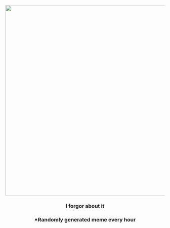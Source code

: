 <p align="center">
        <img src="https://i.redd.it/0c628vzzl8m81.gif" width="600" height="600">
        </p>
        <h3 align="center">I forgor about it</h3>
        <h3 align="center">*Randomly generated meme every hour</h3>
    